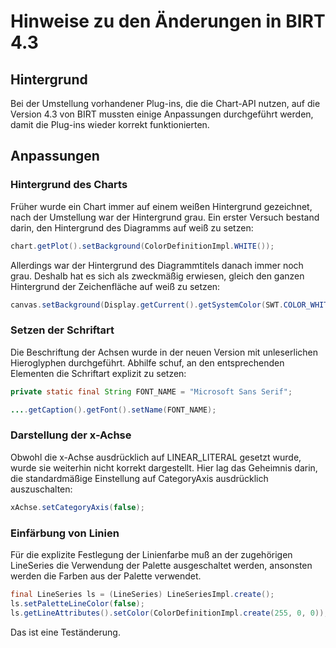 # Hinweise zu den Änderungen in BIRT 4.3

## Hintergrund

Bei der Umstellung vorhandener Plug-ins, die die Chart-API nutzen, auf die Version 4.3 von BIRT mussten einige Anpassungen durchgeführt werden, damit die Plug-ins wieder korrekt funktionierten.

## Anpassungen

### Hintergrund des Charts

Früher wurde ein Chart immer auf einem weißen Hintergrund gezeichnet, nach der Umstellung war der Hintergrund grau.
Ein erster Versuch bestand darin, den Hintergrund des Diagramms auf weiß zu setzen:

```java
chart.getPlot().setBackground(ColorDefinitionImpl.WHITE());
```

Allerdings war der Hintergrund des Diagrammtitels danach immer noch grau. Deshalb hat es sich als zweckmäßig erwiesen, gleich den ganzen Hintergrund der Zeichenfläche auf weiß zu setzen:
```java
canvas.setBackground(Display.getCurrent().getSystemColor(SWT.COLOR_WHITE));
```

### Setzen der Schriftart

Die Beschriftung der Achsen wurde in der neuen Version mit unleserlichen Hieroglyphen durchgeführt. Abhilfe schuf, an den entsprechenden Elementen die Schriftart explizit zu setzen:

```java
private static final String FONT_NAME = "Microsoft Sans Serif";

....getCaption().getFont().setName(FONT_NAME);
```

### Darstellung der x-Achse

Obwohl die x-Achse ausdrücklich auf LINEAR_LITERAL gesetzt wurde, wurde sie weiterhin nicht korrekt dargestellt. Hier lag das Geheimnis darin, die standardmäßige Einstellung auf CategoryAxis ausdrücklich auszuschalten:

```java
xAchse.setCategoryAxis(false);
```

### Einfärbung von Linien

Für die explizite Festlegung der Linienfarbe muß an der zugehörigen LineSeries die Verwendung der Palette ausgeschaltet werden, ansonsten werden die Farben aus der Palette verwendet.

```java
final LineSeries ls = (LineSeries) LineSeriesImpl.create();
ls.setPaletteLineColor(false);
ls.getLineAttributes().setColor(ColorDefinitionImpl.create(255, 0, 0));
```

Das ist eine Teständerung.
